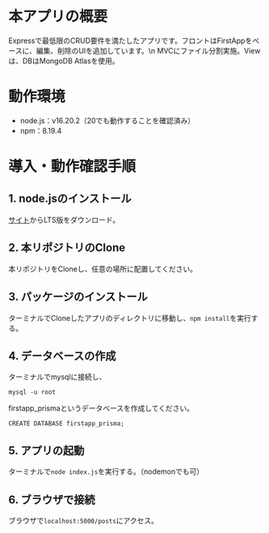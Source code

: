 # 本アプリの概要
Expressで最低限のCRUD要件を満たしたアプリです。フロントはFirstAppをベースに、編集、削除のUIを追加しています。\n
MVCにファイル分割実施。Viewは、DBはMongoDB Atlasを使用。


# 動作環境
- node.js：v16.20.2（20でも動作することを確認済み）
- npm：8.19.4

# 導入・動作確認手順

## 1. node.jsのインストール
[サイト](https://nodejs.org/en/download)からLTS版をダウンロード。

## 2. 本リポジトリのClone
本リポジトリをCloneし、任意の場所に配置してください。

## 3. パッケージのインストール
ターミナルでCloneしたアプリのディレクトリに移動し、`npm install`を実行する。

## 4. データベースの作成

ターミナルでmysqlに接続し、
```
mysql -u root
```
firstapp_prismaというデータベースを作成してください。
```
CREATE DATABASE firstapp_prisma;
```

## 5. アプリの起動
ターミナルで`node index.js`を実行する。（nodemonでも可）

## 6. ブラウザで接続
ブラウザで`localhost:5000/posts`にアクセス。